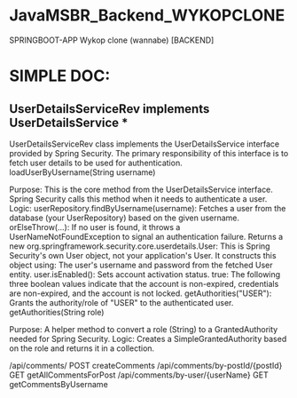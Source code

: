 # JavaMSBR_Backend_WYKOPCLONE
SPRINGBOOT-APP Wykop clone (wannabe) [BACKEND]


# SIMPLE DOC:
## UserDetailsServiceRev implements UserDetailsService *
UserDetailsServiceRev class implements the UserDetailsService interface provided by Spring Security. The primary responsibility of this interface is to fetch user details to be used for authentication.
loadUserByUsername(String username)

Purpose: This is the core method from the UserDetailsService interface. Spring Security calls this method when it needs to authenticate a user.
Logic:
userRepository.findByUsername(username): Fetches a user from the database (your UserRepository) based on the given username.
orElseThrow(...): If no user is found, it throws a UserNameNotFoundException to signal an authentication failure.
Returns a new org.springframework.security.core.userdetails.User: This is Spring Security's own User object, not your application's User. It constructs this object using:
The user's username and password from the fetched User entity.
user.isEnabled(): Sets account activation status.
true: The following three boolean values indicate that the account is non-expired, credentials are non-expired, and the account is not locked.
getAuthorities("USER"): Grants the authority/role of "USER" to the authenticated user.
getAuthorities(String role)

Purpose: A helper method to convert a role (String) to a GrantedAuthority needed for Spring Security.
Logic: Creates a SimpleGrantedAuthority based on the role and returns it in a collection.


/api/comments/	POST	createComments
/api/comments/by-postId/{postId}	GET	getAllCommentsForPost
/api/comments/by-user/{userName}	GET	getCommentsByUsername